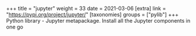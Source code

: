 +++
title = "jupyter"
weight = 33
date = 2021-03-06
[extra]
link = "https://pypi.org/project/jupyter/"
[taxonomies]
groups = ["pylib"]
+++
Python library - Jupyter metapackage. Install all the Jupyter components in one go

